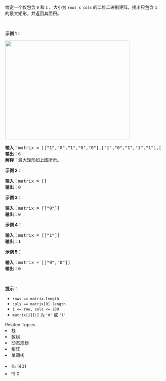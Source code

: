 <p>给定一个仅包含&nbsp;<code>0</code> 和 <code>1</code> 、大小为 <code>rows x cols</code> 的二维二进制矩阵，找出只包含 <code>1</code> 的最大矩形，并返回其面积。</p>

<p>&nbsp;</p>

<p><strong>示例 1：</strong></p> 
<img alt="" src="https://assets.leetcode.com/uploads/2020/09/14/maximal.jpg" style="width: 402px; height: 322px;" /> 
<pre>
<strong>输入：</strong>matrix = [["1","0","1","0","0"],["1","0","1","1","1"],["1","1","1","1","1"],["1","0","0","1","0"]]
<strong>输出：</strong>6
<strong>解释：</strong>最大矩形如上图所示。
</pre>

<p><strong>示例 2：</strong></p>

<pre>
<strong>输入：</strong>matrix = []
<strong>输出：</strong>0
</pre>

<p><strong>示例 3：</strong></p>

<pre>
<strong>输入：</strong>matrix = [["0"]]
<strong>输出：</strong>0
</pre>

<p><strong>示例 4：</strong></p>

<pre>
<strong>输入：</strong>matrix = [["1"]]
<strong>输出：</strong>1
</pre>

<p><strong>示例 5：</strong></p>

<pre>
<strong>输入：</strong>matrix = [["0","0"]]
<strong>输出：</strong>0
</pre>

<p>&nbsp;</p>

<p><strong>提示：</strong></p>

<ul> 
 <li><code>rows == matrix.length</code></li> 
 <li><code>cols == matrix[0].length</code></li> 
 <li><code>1 &lt;= row, cols &lt;= 200</code></li> 
 <li><code>matrix[i][j]</code> 为 <code>'0'</code> 或 <code>'1'</code></li> 
</ul>

<div><div>Related Topics</div><div><li>栈</li><li>数组</li><li>动态规划</li><li>矩阵</li><li>单调栈</li></div></div><br><div><li>👍 1401</li><li>👎 0</li></div>